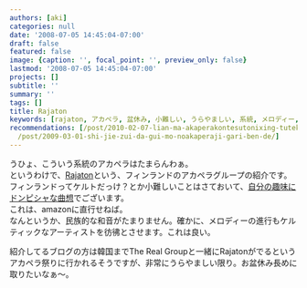 ```yaml
---
authors: [aki]
categories: null
date: '2008-07-05 14:45:04-07:00'
draft: false
featured: false
image: {caption: '', focal_point: '', preview_only: false}
lastmod: '2008-07-05 14:45:04-07:00'
projects: []
subtitle: ''
summary: ''
tags: []
title: Rajaton
keywords: [rajaton, アカペラ, 盆休み, 小難しい, うらやましい, 系統, メロディー, 進行, 祭り, 韓国]
recommendations: [/post/2010-02-07-lian-ma-akaperakontesutonixing-tutekita/, /post/2009-08-12-masa-festazhong-zhi/,
  /post/2009-03-01-shi-jie-zui-da-gui-mo-noakaperaji-gari-ben-de/]
---
```


うひょ、こういう系統のアカペラはたまらんわぁ。  
というわけで、[Rajaton](http://acappellavillage.blog103.fc2.com/blog-category-15.html)という、フィンランドのアカペラグループの紹介です。  
フィンランドってケルトだっけ？とか小難しいことはさておいて、[自分の趣味にドンピシャな曲想](http://www.youtube.com/watch?v=aCzA6Ub4fA0)でございます。  
これは、amazonに直行せねば。  
なんというか、民族的な和音がたまりません。確かに、メロディーの進行もケルティックなアーティストを彷彿とさせます。これは良い。  
  
紹介してるブログの方は韓国までThe Real Groupと一緒にRajatonがでるというアカペラ祭りに行かれるそうですが、非常にうらやましい限り。お盆休み長めに取りたいなぁ〜。